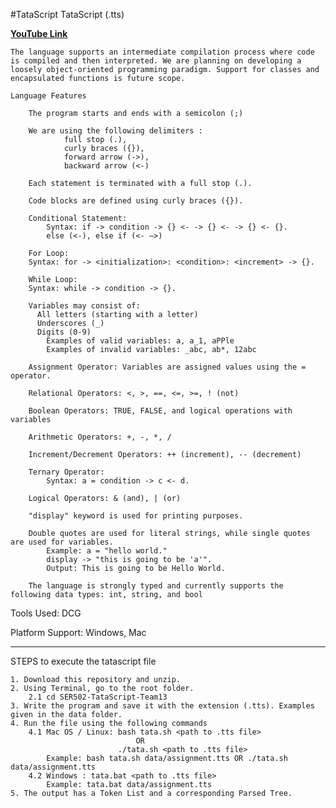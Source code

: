 #TataScript
TataScript (.tts)  

**[YouTube Link](https://youtu.be/4EGQRHPF1k8)**

    The language supports an intermediate compilation process where code is compiled and then interpreted. We are planning on developing a loosely object-oriented programming paradigm. Support for classes and encapsulated functions is future scope.

    Language Features

        The program starts and ends with a semicolon (;)

        We are using the following delimiters :
                full stop (.),
                curly braces ({}),
                forward arrow (->), 
                backward arrow (<-)
        
        Each statement is terminated with a full stop (.). 

        Code blocks are defined using curly braces ({}).
  
        Conditional Statement: 
            Syntax: if -> condition -> {} <- -> {} <- -> {} <- {}.
            else (<-), else if (<- –>)

        For Loop:
        Syntax: for -> <initialization>: <condition>: <increment> -> {}.

        While Loop:
        Syntax: while -> condition -> {}.

        Variables may consist of:
          All letters (starting with a letter)
          Underscores (_)
          Digits (0-9)
            Examples of valid variables: a, a_1, aPPle
            Examples of invalid variables: _abc, ab*, 12abc
    
        Assignment Operator: Variables are assigned values using the = operator.
  
        Relational Operators: <, >, ==, <=, >=, ! (not)
  
        Boolean Operators: TRUE, FALSE, and logical operations with variables

        Arithmetic Operators: +, -, *, /
  
        Increment/Decrement Operators: ++ (increment), -- (decrement)
  
        Ternary Operator:
            Syntax: a = condition -> c <- d.

        Logical Operators: & (and), | (or)

        "display" keyword is used for printing purposes.

        Double quotes are used for literal strings, while single quotes are used for variables.
            Example: a = "hello world."
            display -> "this is going to be 'a'".
            Output: This is going to be Hello World.

        The language is strongly typed and currently supports the following data types: int, string, and bool

Tools Used: DCG

Platform Support: Windows, Mac


--------------------------------------------------------------------------------------------------------------------------

STEPS to execute the tatascript file

    1. Download this repository and unzip.
    2. Using Terminal, go to the root folder.
        2.1 cd SER502-TataScript-Team13
    3. Write the program and save it with the extension (.tts). Examples given in the data folder.
    4. Run the file using the following commands
        4.1 Mac OS / Linux: bash tata.sh <path to .tts file>
                                OR
                            ./tata.sh <path to .tts file> 
            Example: bash tata.sh data/assignment.tts OR ./tata.sh data/assignment.tts
        4.2 Windows : tata.bat <path to .tts file>
            Example: tata.bat data/assignment.tts
    5. The output has a Token List and a corresponding Parsed Tree.



